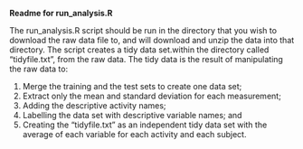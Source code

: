 <b>Readme for run_analysis.R</b>

The run_analysis.R script should be run in the directory that you wish to download the raw data file to, and will download and unzip the data into that directory.
The script creates a tidy data set.within the directory called “tidyfile.txt”, from the raw data.  The tidy data is the result of manipulating the raw data to:

1. Merge the training and the test sets to create one data set;
2. Extract only the mean and standard deviation for each measurement;
3. Adding the descriptive activity names;
4. Labelling the data set with descriptive variable names; and
5. Creating the “tidyfile.txt” as an independent tidy data set with the average of each variable for each activity and each subject.



